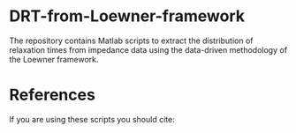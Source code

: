 # DRT-from-Loewner-framework
The repository contains Matlab scripts  to extract the distribution of relaxation times from impedance data using the data-driven methodology of the Loewner framework.

# References
If you are using these scripts you should cite:
